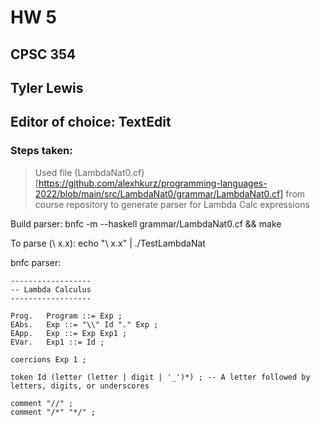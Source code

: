 # HW 5
## CPSC 354
## Tyler Lewis
## Editor of choice: TextEdit

### Steps taken:

> Used file (LambdaNat0.cf)[https://github.com/alexhkurz/programming-languages-2022/blob/main/src/LambdaNat0/grammar/LambdaNat0.cf] from course repository to generate parser for Lambda Calc expressions

Build parser: bnfc -m --haskell grammar/LambdaNat0.cf && make

To parse (\ x.x): echo "\ x.x" | ./TestLambdaNat


bnfc parser:

```
------------------
-- Lambda Calculus
------------------

Prog.   Program ::= Exp ;
EAbs.   Exp ::= "\\" Id "." Exp ;  
EApp.   Exp ::= Exp Exp1 ; 
EVar.   Exp1 ::= Id ;

coercions Exp 1 ;

token Id (letter (letter | digit | '_')*) ; -- A letter followed by letters, digits, or underscores

comment "//" ; 
comment "/*" "*/" ;
```